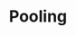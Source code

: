 ---
title: "Pooling"

categories: ['']

tags: ['Pooling']

arabic: ['تجميع']

publishers: ['معجم مصطلحات التعلم الآلي والتعلم العميق وعلم البيانات']

types: "word"

slug: ""
---